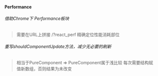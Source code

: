 #### Performance

###### 借助Chrome下 Performance板块

> 需要在URL上拼接 /?react_perf
> 精确定位性能消耗部位

###### 重写shouldComponentUpdate方法，减少无必要的刷新
> 相当于PureComponent => PureComponent属于浅比较
> 每次需要结构赋值新数组，否则结果为未改变


